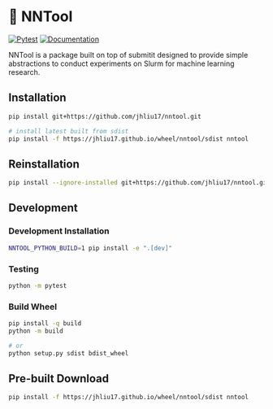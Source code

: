 # 🚂 NNTool

[![Pytest](https://github.com/jhliu17/nntool/actions/workflows/pytest.yml/badge.svg)](https://github.com/jhliu17/nntool/actions/workflows/pytest.yml) [![Documentation](https://github.com/jhliu17/nntool/actions/workflows/documentation.yml/badge.svg)](https://github.com/jhliu17/nntool/actions/workflows/documentation.yml)

NNTool is a package built on top of submitit designed to provide simple abstractions to conduct experiments on Slurm for machine learning research.

## Installation

```bash
pip install git+https://github.com/jhliu17/nntool.git

# install latest built from sdist
pip install -f https://jhliu17.github.io/wheel/nntool/sdist nntool
```

## Reinstallation

```bash
pip install --ignore-installed git+https://github.com/jhliu17/nntool.git
```

## Development

### Development Installation

```bash
NNTOOL_PYTHON_BUILD=1 pip install -e ".[dev]"
```

### Testing

```bash
python -m pytest
```

### Build Wheel

```bash
pip install -q build
python -m build

# or
python setup.py sdist bdist_wheel
```

## Pre-built Download
```bash
pip install -f https://jhliu17.github.io/wheel/nntool/sdist nntool
```
